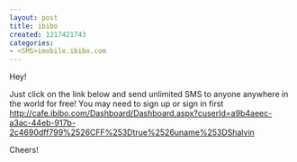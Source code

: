 ```yaml
--- 
layout: post
title: ibibo
created: 1217421743
categories: 
- <SMS>imobile.ibibo.com
---
```

Hey!

Just click on the link below and send unlimited SMS to anyone anywhere in the world for free! You may need to sign up or sign in first
http://cafe.ibibo.com/Dashboard/Dashboard.aspx?cuserId=a9b4aeec-a3ac-44eb-917b-2c4690dff799%2526CFF%253Dtrue%2526uname%253DShalvin

Cheers!
